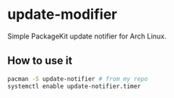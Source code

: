 # update-modifier

Simple PackageKit update notifier for Arch Linux.


## How to use it

```sh
pacman -S update-notifier # from my repo
systemctl enable update-notifier.timer
```
